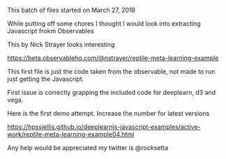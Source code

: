 This batch of files started on March 27, 2018

While putting off some chores I thought I would look into extracting Javascript frokm Observables

This by Nick Strayer looks interesting

https://beta.observablehq.com/@nstrayer/reptile-meta-learning-example


This first file is just the code taken from the observable, not made to run just getting the Javascript. 


First issue is correctly grapping the included code for deeplearn, d3 and vega.

Here is the first demo attempt. Increase the number for latest versions

https://hpssjellis.github.io/deeplearnjs-javascript-examples/active-work/reptile-meta-learning-example04.html



Any help would be appreciated my twitter is @rocksetta
